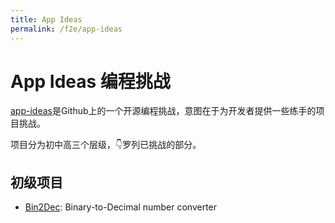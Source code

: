 ```yaml
---
title: App Ideas
permalink: /f2e/app-ideas
---
```

# App Ideas 编程挑战

[app-ideas](https://github.com/florinpop17/app-ideas)是Github上的一个开源编程挑战，意图在于为开发者提供一些练手的项目挑战。

项目分为初中高三个层级，👇罗列已挑战的部分。

## 初级项目

- [Bin2Dec](/f2e/app-ideas/bin2dec/): Binary-to-Decimal number converter
